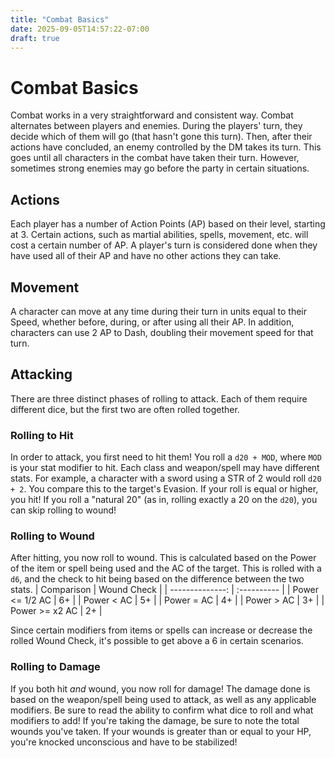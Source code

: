 ```yaml
---
title: "Combat Basics"
date: 2025-09-05T14:57:22-07:00
draft: true
---
```


# Combat Basics
Combat works in a very straightforward and consistent way. Combat alternates between players and enemies. During the players' turn, they decide which of them will go (that hasn't gone this turn). Then, after their actions have concluded, an enemy controlled by the DM takes its turn. This goes until all characters in the combat have taken their turn. However, sometimes strong enemies may go before the party in certain situations.

## Actions
Each player has a number of Action Points (AP) based on their level, starting at 3. Certain actions, such as martial abilities, spells, movement, etc. will cost a certain number of AP. A player's turn is considered done when they have used all of their AP and have no other actions they can take.

## Movement
A character can move at any time during their turn in units equal to their Speed, whether before, during, or after using all their AP. In addition, characters can use 2 AP to Dash, doubling their movement speed for that turn.

## Attacking
There are three distinct phases of rolling to attack. Each of them require different dice, but the first two are often rolled together.

### Rolling to Hit
In order to attack, you first need to hit them! You roll a `d20 + MOD`, where `MOD` is your stat modifier to hit. Each class and weapon/spell may have different stats. For example, a character with a sword using a STR of 2 would roll `d20 + 2`. You compare this to the target's Evasion. If your roll is equal or higher, you hit! If you roll a "natural 20" (as in, rolling exactly a 20 on the `d20`), you can skip rolling to wound!

### Rolling to Wound
After hitting, you now roll to wound. This is calculated based on the Power of the item or spell being used and the AC of the target. This is rolled with a `d6`, and the check to hit being based on the difference between the two stats.
| Comparison      | Wound Check |
| --------------: | :---------- |
| Power <= 1/2 AC | 6+          |
| Power < AC      | 5+          |
| Power = AC      | 4+          |
| Power > AC      | 3+          |
| Power >= x2 AC  | 2+          |

Since certain modifiers from items or spells can increase or decrease the rolled Wound Check, it's possible to get above a 6 in certain scenarios.

### Rolling to Damage
If you both hit *and* wound, you now roll for damage! The damage done is based on the weapon/spell being used to attack, as well as any applicable modifiers. Be sure to read the ability to confirm what dice to roll and what modifiers to add! If you're taking the damage, be sure to note the total wounds you've taken. If your wounds is greater than or equal to your HP, you're knocked unconscious and have to be stabilized!